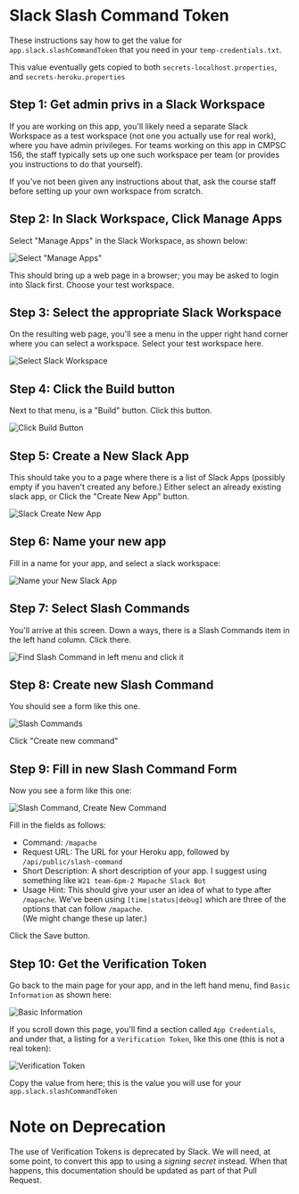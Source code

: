# Slack Slash Command Token

These instructions say how to get the value for `app.slack.slashCommandToken` that you need in your `temp-credentials.txt`.

This value eventually gets copied to both `secrets-localhost.properties`, and `secrets-heroku.properties`

## Step 1: Get admin privs in a Slack Workspace

If you are working on this app, you'll likely need a 
separate Slack Workspace as a test workspace (not one you actually use for real work), where you have
admin privileges.   For teams working on this app
in CMPSC 156, the staff typically sets up one such
workspace per team (or provides you instructions
to do that yourself).

If you've not been given any instructions about that,
ask the course staff before setting up your own
workspace from scratch.


## Step 2: In Slack Workspace, Click Manage Apps

Select "Manage Apps" in the Slack Workspace, as shown below:

![Select "Manage Apps"](images/slack-manage-apps.png)

This should bring up a web page in a browser; you may be asked to login into Slack first.  Choose your test workspace.

## Step 3: Select the appropriate Slack Workspace

On the resulting web page, you'll see a menu in the upper right hand corner where you can select a workspace.  Select your test workspace here.

![Select Slack Workspace](images/select-slack-workspace.png)

## Step 4: Click the Build button 

Next to that menu, is a "Build" button.  Click this button.

![Click Build Button](images/click-build-button.png)


## Step 5: Create a New Slack App

This should take you to a page where there is a list of Slack Apps (possibly empty if you haven't created any before.)  Either select an already existing slack app, or Click the "Create New App" button.

![Slack Create New App](images/slack-create-new-app.png)


## Step 6: Name your new app

Fill in a name for your app, and select a slack workspace: 

![Name your New Slack App](images/name-your-slack-app.png)


## Step 7: Select Slash Commands

You'll arrive at this screen.   Down a ways, there is a Slash Commands item in the left hand column.  Click there.

![Find Slash Command in left menu and click it](images/find-slash-commands-menu-item.png)


## Step 8:  Create new Slash Command

You should see a form like this one. 

![Slash Commands](images/slash-commands.png)

Click "Create new command"




## Step 9: Fill in new Slash Command Form

Now you see a form like this one:

![Slash Command, Create New Command](images/slash-command-create-new-command.png)


Fill in the fields as follows:

* Command: `/mapache`
* Request URL: The URL for your Heroku app, followed by `/api/public/slash-command` 
* Short Description: A short description of your app.  I suggest using something like `W21 team-6pm-2 Mapache Slack Bot`
* Usage Hint: This should give your user an idea of what to type after `/mapache`.  We've been using `[time|status|debug]` which are three of the options that can follow `/mapache`.  
(We might change these up later.)

Click the Save button.

## Step 10: Get the Verification Token

Go back to the main page for your app, and in the left hand menu, find `Basic Information` as shown here:

![Basic Information](images/basic-information.png)


If you scroll down this page, you'll find a section called `App Credentials`, and under that, a listing for a `Verification Token`, like this one (this is not a real token):

![Verification Token](images/verification-token.png)

Copy the value from here; this is the value you will use for your `app.slack.slashCommandToken`

# Note on Deprecation

The use of Verification Tokens is deprecated by Slack.  We will need, at some point, to convert this app to using a _signing secret_ instead.   When that happens, this documentation should be updated as part of that Pull Request.